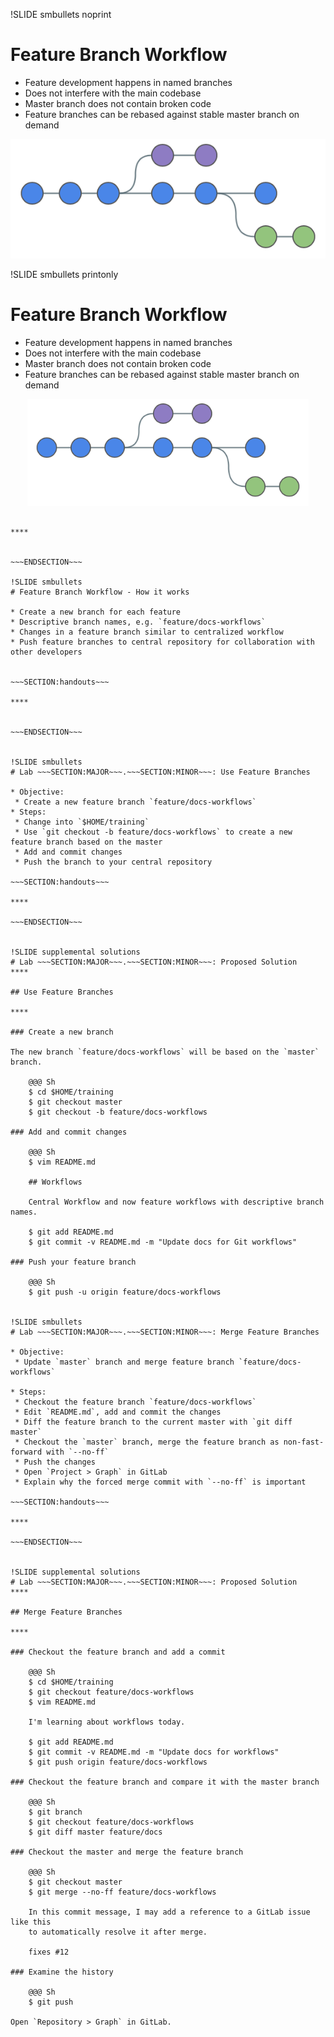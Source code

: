!SLIDE smbullets noprint
# Feature Branch Workflow

* Feature development happens in named branches
* Does not interfere with the main codebase
* Master branch does not contain broken code
* Feature branches can be rebased against stable master branch on demand

<center><img src="../../_images/workflows/git_feature_branch_workflow_01.png" alt="Feature Branch Workflow"/></center>

!SLIDE smbullets printonly
# Feature Branch Workflow

* Feature development happens in named branches
* Does not interfere with the main codebase
* Master branch does not contain broken code
* Feature branches can be rebased against stable master branch on demand

<center><img src="../../_images/workflows/git_feature_branch_workflow_01.png" style="width:450px" alt="Feature Branch Workflow"/></center>

~~~SECTION:handouts~~~

****


~~~ENDSECTION~~~

!SLIDE smbullets
# Feature Branch Workflow - How it works

* Create a new branch for each feature
* Descriptive branch names, e.g. `feature/docs-workflows`
* Changes in a feature branch similar to centralized workflow
* Push feature branches to central repository for collaboration with other developers


~~~SECTION:handouts~~~

****


~~~ENDSECTION~~~


!SLIDE smbullets
# Lab ~~~SECTION:MAJOR~~~.~~~SECTION:MINOR~~~: Use Feature Branches

* Objective:
 * Create a new feature branch `feature/docs-workflows`
* Steps:
 * Change into `$HOME/training`
 * Use `git checkout -b feature/docs-workflows` to create a new feature branch based on the master
 * Add and commit changes
 * Push the branch to your central repository

~~~SECTION:handouts~~~

****

~~~ENDSECTION~~~


!SLIDE supplemental solutions
# Lab ~~~SECTION:MAJOR~~~.~~~SECTION:MINOR~~~: Proposed Solution
****

## Use Feature Branches

****

### Create a new branch

The new branch `feature/docs-workflows` will be based on the `master` branch.

    @@@ Sh
    $ cd $HOME/training
    $ git checkout master
    $ git checkout -b feature/docs-workflows

### Add and commit changes

    @@@ Sh
    $ vim README.md

    ## Workflows

    Central Workflow and now feature workflows with descriptive branch names.

    $ git add README.md
    $ git commit -v README.md -m "Update docs for Git workflows"

### Push your feature branch

    @@@ Sh
    $ git push -u origin feature/docs-workflows


!SLIDE smbullets
# Lab ~~~SECTION:MAJOR~~~.~~~SECTION:MINOR~~~: Merge Feature Branches

* Objective:
 * Update `master` branch and merge feature branch `feature/docs-workflows`

* Steps:
 * Checkout the feature branch `feature/docs-workflows`
 * Edit `README.md`, add and commit the changes
 * Diff the feature branch to the current master with `git diff master`
 * Checkout the `master` branch, merge the feature branch as non-fast-forward with `--no-ff`
 * Push the changes
 * Open `Project > Graph` in GitLab
 * Explain why the forced merge commit with `--no-ff` is important

~~~SECTION:handouts~~~

****

~~~ENDSECTION~~~


!SLIDE supplemental solutions
# Lab ~~~SECTION:MAJOR~~~.~~~SECTION:MINOR~~~: Proposed Solution
****

## Merge Feature Branches

****

### Checkout the feature branch and add a commit

    @@@ Sh
    $ cd $HOME/training
    $ git checkout feature/docs-workflows
    $ vim README.md

    I'm learning about workflows today.

    $ git add README.md
    $ git commit -v README.md -m "Update docs for workflows"
    $ git push origin feature/docs-workflows

### Checkout the feature branch and compare it with the master branch

    @@@ Sh
    $ git branch
    $ git checkout feature/docs-workflows
    $ git diff master feature/docs

### Checkout the master and merge the feature branch

    @@@ Sh
    $ git checkout master
    $ git merge --no-ff feature/docs-workflows

    In this commit message, I may add a reference to a GitLab issue like this
    to automatically resolve it after merge.

    fixes #12

### Examine the history

    @@@ Sh
    $ git push

Open `Repository > Graph` in GitLab.





